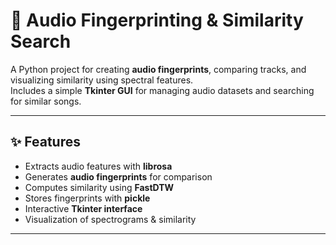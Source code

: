 # 🎵 Audio Fingerprinting & Similarity Search

A Python project for creating **audio fingerprints**, comparing tracks, and visualizing similarity using spectral features.  
Includes a simple **Tkinter GUI** for managing audio datasets and searching for similar songs.


---

## ✨ Features
- Extracts audio features with **librosa**  
- Generates **audio fingerprints** for comparison  
- Computes similarity using **FastDTW**  
- Stores fingerprints with **pickle**  
- Interactive **Tkinter interface**  
- Visualization of spectrograms & similarity  

---

